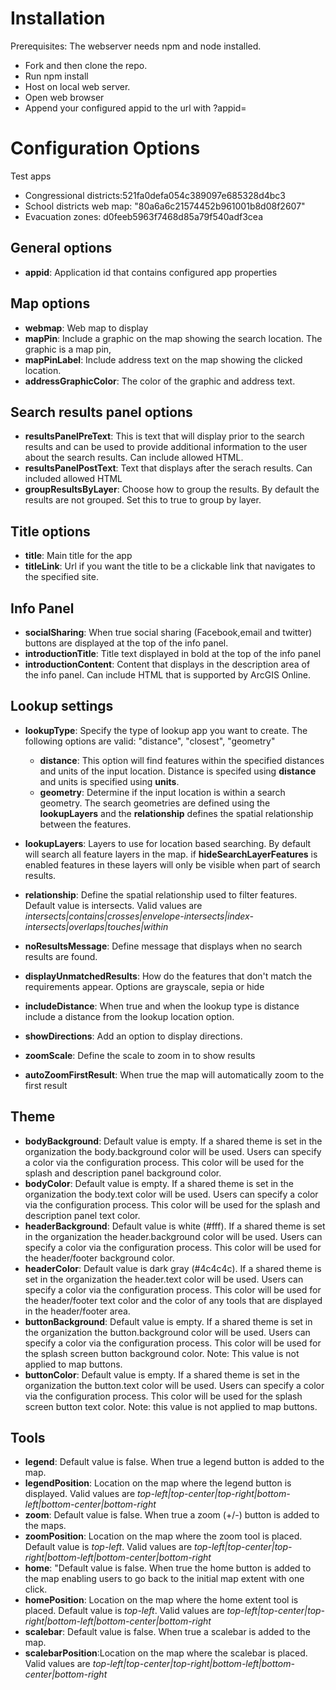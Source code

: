

 # Installation 
 Prerequisites: The webserver needs npm and node installed. 
 * Fork and then clone the repo.
 * Run npm install
 * Host on local web server.
 * Open web browser
 * Append your configured appid to the url with ?appid= 

# Configuration Options
Test apps
* Congressional districts:521fa0defa054c389097e685328d4bc3
* School districts web map: "80a6a6c21574452b961001b8d08f2607"
* Evacuation zones: d0feeb5963f7468d85a79f540adf3cea
## General options
* **appid**: Application id that contains configured app properties

## Map options
* **webmap**: Web map to display
* **mapPin**: Include a graphic on the map showing the search location. The graphic is a map pin,
* **mapPinLabel**: Include address text on the map showing the clicked location. 
* **addressGraphicColor**: The color of the graphic and address text. 

## Search results panel options
* **resultsPanelPreText**: This is text that will display prior to the search results and can be used to provide additional information to the user about the search results. Can include allowed HTML.
* **resultsPanelPostText**: Text that displays after the serach results. Can included allowed HTML
* **groupResultsByLayer**: Choose how to group the results. By default the results are not grouped. Set this to true to group by layer. 

## Title options
* **title**: Main title for the app
* **titleLink**: Url if you want the title to be a clickable link that navigates to the specified site.


## Info Panel 
* **socialSharing**: When true social sharing (Facebook,email and twitter) buttons are displayed at the top of the info panel. 
* **introductionTitle**: Title text displayed in bold at the top of the info panel 
* **introductionContent**: Content that displays in the description area of the info panel. Can include HTML that is supported by ArcGIS Online. 


## Lookup settings

* **lookupType**: Specify the type of lookup app you want to create. The following options are valid: "distance", "closest", "geometry"
  * **distance**: This option will find features within the specified distances and units of the input location. Distance is specifed using **distance** and units is specified using **units**. 
  * **geometry**: Determine if the input location is within a search geometry. The search geometries are defined using the **lookupLayers** and the **relationship** defines the spatial relationship between the features.

* **lookupLayers**: Layers to use for location based searching. By default will search all feature layers in the map.  if **hideSearchLayerFeatures** is enabled features in these layers will only be visible when part of search results.
* **relationship**: Define the spatial relationship used to filter features. Default value is intersects. Valid values are *intersects|contains|crosses|envelope-intersects|index-intersects|overlaps|touches|within*
* **noResultsMessage**: Define message that displays when no search results are found.
* **displayUnmatchedResults**: How do the features that don't match the requirements appear. Options are grayscale, sepia or hide
* **includeDistance**: When true and when the lookup type is distance include a distance from the lookup location option. 
* **showDirections**: Add an option to display directions. 
* **zoomScale**: Define the scale to zoom in to show results  
* **autoZoomFirstResult**: When true the map will automatically zoom to the first result

## Theme
* **bodyBackground**: Default value is empty. If a shared theme is set in the organization the body.background color will be used. Users can specify a color via the configuration process. This color will be used for the splash and description panel background color.
* **bodyColor**: Default value is empty. If a shared theme is set in the organization the body.text color will be used. Users can specify a color via the configuration process. This color will be used for the splash and description panel text color.
* **headerBackground**: Default value is white (#fff). If a shared theme is set in the organization the header.background color will be used. Users can specify a color via the configuration process. This color will be used for the header/footer background color.
* **headerColor**: Default value is dark gray (#4c4c4c). If a shared theme is set in the organization the header.text color will be used. Users can specify a color via the configuration process. This color will be used for the header/footer text color and the color of any tools that are displayed in the header/footer area.
* **buttonBackground**: Default value is empty. If a shared theme is set in the organization the button.background color will be used. Users can specify a color via the configuration process. This color will be used for the splash screen button background color. Note: This value is not applied to map buttons.
* **buttonColor**: Default value is empty. If a shared theme is set in the organization the button.text color will be used. Users can specify a color via the configuration process. This color will be used for the splash screen button text color. Note: this value is not applied to map buttons.

## Tools
* **legend**: Default value is false. When true a legend button is added to the map.
* **legendPosition**: Location on the map where the legend button is displayed. Valid values are *top-left|top-center|top-right|bottom-left|bottom-center|bottom-right*
* **zoom**: Default value is false. When true a zoom (+/-) button is added to the maps.
* **zoomPosition**: Location on the map where the zoom tool is placed.  Default value is *top-left*. Valid values are *top-left|top-center|top-right|bottom-left|bottom-center|bottom-right*
* **home**: "Default value is false. When true the home button is added to the map enabling users to go back to the initial map extent with one click.
* **homePosition**: Location on the map where the home extent tool is placed.  Default value is *top-left*. Valid values are *top-left|top-center|top-right|bottom-left|bottom-center|bottom-right*
* **scalebar**: Default value is false. When true a scalebar is added to the map.
* **scalebarPosition**:Location on the map where the scalebar is placed.  Valid values are *top-left|top-center|top-right|bottom-left|bottom-center|bottom-right*


